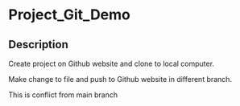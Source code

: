 # Project_Git_Demo

## Description
  Create project on Github website and clone to local computer.

  Make change to file and push to Github website in different branch.

  This is conflict from main branch

